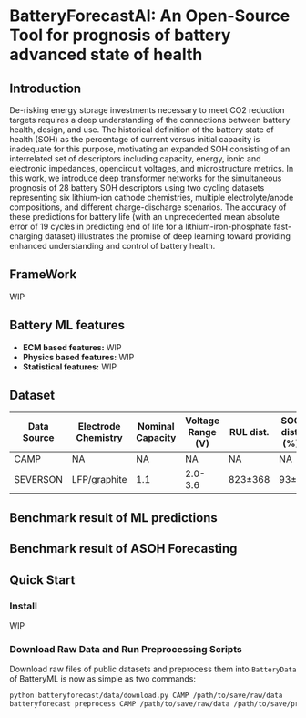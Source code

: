 # BatteryForecastAI: An Open-Source Tool for prognosis of battery advanced state of health

## Introduction

De-risking energy storage investments necessary to meet CO2 reduction targets requires a deep understanding of the connections between battery health, design, and use. The historical definition of the battery state of health (SOH) as the percentage of current versus initial capacity is inadequate for this purpose, motivating an expanded SOH consisting of an interrelated set of descriptors including capacity, energy, ionic and electronic impedances, opencircuit voltages, and microstructure metrics. In this work, we introduce deep transformer networks for the simultaneous prognosis of 28 battery SOH descriptors using two cycling datasets representing six lithium-ion cathode chemistries, multiple electrolyte/anode compositions, and different charge-discharge scenarios. The accuracy of these predictions for battery life (with an unprecedented mean absolute error of 19 cycles in predicting end of life for a lithium-iron-phosphate fast-charging dataset) illustrates the promise of deep learning toward providing enhanced understanding and control of battery health.


## FrameWork

WIP

## Battery ML features

- **ECM based features:** WIP
- **Physics based features:** WIP
- **Statistical features:** WIP

## Dataset

| Data Source | Electrode Chemistry | Nominal Capacity | Voltage Range (V) | RUL dist. | SOC dist. (%) | SOH dist. (%) | Cell Count |  
|---|---|---|---|---|---|---|---|  
| CAMP | NA | NA | NA | NA | NA | NA | NA |  
| SEVERSON | LFP/graphite | 1.1 | 2.0-3.6 | 823±368 | 93±7 | 36±36 | 180 |

## Benchmark result of ML predictions

## Benchmark result of ASOH Forecasting


## Quick Start

### Install

WIP

### Download Raw Data and Run Preprocessing Scripts
<!-- Download the raw data and execute the preprocessing scripts as per the provided [instruction](./dataprepare.md). You can also use the code below to download public datasets and convert them to BatteryML's uniform data format. -->
Download raw files of public datasets and preprocess them into `BatteryData` of BatteryML is now as simple as two commands:

```bash
python batteryforecast/data/download.py CAMP /path/to/save/raw/data
batteryforecast preprocess CAMP /path/to/save/raw/data /path/to/save/processed/data
```
